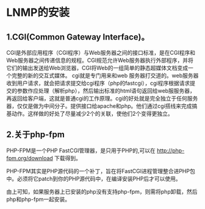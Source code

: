 LNMP的安装
===
  1.CGI(Common Gateway Interface)。
  ---
  
  CGI是外部应用程序（CGI程序）与Web服务器之间的接口标准，是在CGI程序和Web服务器之间传递信息的规程。CGI规范允许Web服务器执行外部程序，并将它们的输出发送给Web浏览器，CGI将Web的一组简单的静态超媒体文档变成一个完整的新的交互式媒体。
  cgi就是专门用来和web 服务器打交道的。web服务器收到用户请求，就会把请求提交给cgi程序（php的fastcgi），cgi程序根据请求提交的参数作应处理（解析php），然后输出标准的html语句返回给web服服务器，再返回给客户端，这就是普通cgi的工作原理。cgi的好处就是完全独立于任何服务器，仅仅是做为中间分子。提供接口给apache和php。他们通过cgi搭线来完成搞基动作。这样做的好处了尽量减少2个的关联，使他们2个变得更独立。
  
  2.关于php-fpm
  ---
  PHP-FPM是一个PHP FastCGI管理器，是只用于PHP的,可以在 http://php-fpm.org/download 下载得到。  
  
  PHP-FPM其实是PHP源代码的一个补丁，旨在将FastCGI进程管理整合进PHP包中。必须将它patch到你的PHP源代码中，在编译安装PHP后才可以使用。  
  
  由上可知，如果服务器上已安装的php没有支持php-fpm，则需将php卸载，然后php和php-fpm一起安装。
